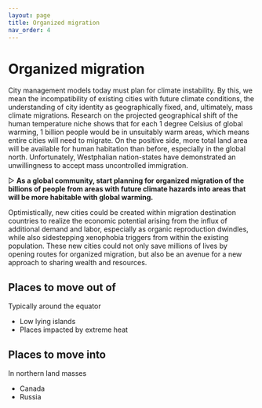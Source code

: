 ```yaml
---
layout: page
title: Organized migration
nav_order: 4
---
```

# Organized migration

City management models today must plan for climate instability. By this, we mean the incompatibility of existing cities with future climate conditions, the understanding of city identity as geographically fixed, and, ultimately, mass climate migrations. Research on the projected geographical shift of the human temperature niche shows that for each 1 degree Celsius of global warming, 1 billion people would be in unsuitably warm areas, which means entire cities will need to migrate. On the positive side, more total land area will be available for human habitation than before, especially in the global north. Unfortunately, Westphalian nation-states have demonstrated an unwillingness to accept mass uncontrolled immigration.

▷ **As a global community, start planning for organized migration of the billions of people from areas with future climate hazards into areas that will be more habitable with global warming.**

Optimistically, new cities could be created within migration destination countries to realize the economic potential arising from the influx of additional demand and labor, especially as organic reproduction dwindles, while also sidestepping xenophobia triggers from within the existing population. These new cities could not only save millions of lives by opening routes for organized migration, but also be an avenue for a new approach to sharing wealth and resources.

## Places to move out of

Typically around the equator

- Low lying islands
- Places impacted by extreme heat

## Places to move into

In northern land masses

- Canada
- Russia